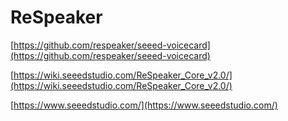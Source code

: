 # ReSpeaker

[https://github.com/respeaker/seeed-voicecard](https://github.com/respeaker/seeed-voicecard)

[https://wiki.seeedstudio.com/ReSpeaker_Core_v2.0/](https://wiki.seeedstudio.com/ReSpeaker_Core_v2.0/)

[https://www.seeedstudio.com/](https://www.seeedstudio.com/)
